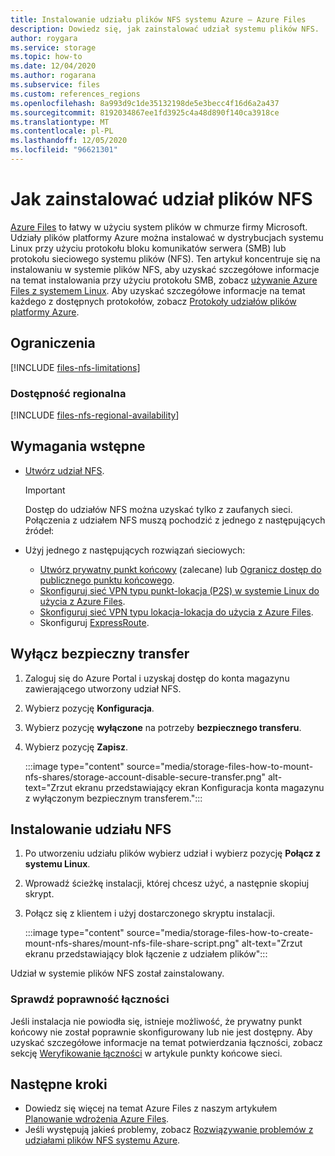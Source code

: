 ```yaml
---
title: Instalowanie udziału plików NFS systemu Azure — Azure Files
description: Dowiedz się, jak zainstalować udział systemu plików NFS.
author: roygara
ms.service: storage
ms.topic: how-to
ms.date: 12/04/2020
ms.author: rogarana
ms.subservice: files
ms.custom: references_regions
ms.openlocfilehash: 8a993d9c1de35132198de5e3becc4f16d6a2a437
ms.sourcegitcommit: 8192034867ee1fd3925c4a48d890f140ca3918ce
ms.translationtype: MT
ms.contentlocale: pl-PL
ms.lasthandoff: 12/05/2020
ms.locfileid: "96621301"
---
```

# <a name="how-to-mount-an-nfs-file-share"></a>Jak zainstalować udział plików NFS

[Azure Files](storage-files-introduction.md) to łatwy w użyciu system plików w chmurze firmy Microsoft. Udziały plików platformy Azure można instalować w dystrybucjach systemu Linux przy użyciu protokołu bloku komunikatów serwera (SMB) lub protokołu sieciowego systemu plików (NFS). Ten artykuł koncentruje się na instalowaniu w systemie plików NFS, aby uzyskać szczegółowe informacje na temat instalowania przy użyciu protokołu SMB, zobacz [używanie Azure Files z systemem Linux](storage-how-to-use-files-linux.md). Aby uzyskać szczegółowe informacje na temat każdego z dostępnych protokołów, zobacz [Protokoły udziałów plików platformy Azure](storage-files-compare-protocols.md).

## <a name="limitations"></a>Ograniczenia

[!INCLUDE [files-nfs-limitations](../../../includes/files-nfs-limitations.md)]

### <a name="regional-availability"></a>Dostępność regionalna

[!INCLUDE [files-nfs-regional-availability](../../../includes/files-nfs-regional-availability.md)]

## <a name="prerequisites"></a>Wymagania wstępne

- [Utwórz udział NFS](storage-files-how-to-create-nfs-shares.md).

    > [!IMPORTANT]
    > Dostęp do udziałów NFS można uzyskać tylko z zaufanych sieci. Połączenia z udziałem NFS muszą pochodzić z jednego z następujących źródeł:

- Użyj jednego z następujących rozwiązań sieciowych:
    - [Utwórz prywatny punkt końcowy](storage-files-networking-endpoints.md#create-a-private-endpoint) (zalecane) lub [Ogranicz dostęp do publicznego punktu końcowego](storage-files-networking-endpoints.md#restrict-public-endpoint-access).
    - [Skonfiguruj sieć VPN typu punkt-lokacja (P2S) w systemie Linux do użycia z Azure Files](storage-files-configure-p2s-vpn-linux.md).
    - [Skonfiguruj sieć VPN typu lokacja-lokacja do użycia z Azure Files](storage-files-configure-s2s-vpn.md).
    - Skonfiguruj [ExpressRoute](../../expressroute/expressroute-introduction.md).

## <a name="disable-secure-transfer"></a>Wyłącz bezpieczny transfer

1. Zaloguj się do Azure Portal i uzyskaj dostęp do konta magazynu zawierającego utworzony udział NFS.
1. Wybierz pozycję **Konfiguracja**.
1. Wybierz pozycję **wyłączone** na potrzeby **bezpiecznego transferu**.
1. Wybierz pozycję **Zapisz**.

    :::image type="content" source="media/storage-files-how-to-mount-nfs-shares/storage-account-disable-secure-transfer.png" alt-text="Zrzut ekranu przedstawiający ekran Konfiguracja konta magazynu z wyłączonym bezpiecznym transferem.":::

## <a name="mount-an-nfs-share"></a>Instalowanie udziału NFS

1. Po utworzeniu udziału plików wybierz udział i wybierz pozycję **Połącz z systemu Linux**.
1. Wprowadź ścieżkę instalacji, której chcesz użyć, a następnie skopiuj skrypt.
1. Połącz się z klientem i użyj dostarczonego skryptu instalacji.

    :::image type="content" source="media/storage-files-how-to-create-mount-nfs-shares/mount-nfs-file-share-script.png" alt-text="Zrzut ekranu przedstawiający blok łączenie z udziałem plików":::

Udział w systemie plików NFS został zainstalowany.

### <a name="validate-connectivity"></a>Sprawdź poprawność łączności

Jeśli instalacja nie powiodła się, istnieje możliwość, że prywatny punkt końcowy nie został poprawnie skonfigurowany lub nie jest dostępny. Aby uzyskać szczegółowe informacje na temat potwierdzania łączności, zobacz sekcję [Weryfikowanie łączności](storage-files-networking-endpoints.md#verify-connectivity) w artykule punkty końcowe sieci.

## <a name="next-steps"></a>Następne kroki

- Dowiedz się więcej na temat Azure Files z naszym artykułem [Planowanie wdrożenia Azure Files](storage-files-planning.md).
- Jeśli występują jakieś problemy, zobacz [Rozwiązywanie problemów z udziałami plików NFS systemu Azure](storage-troubleshooting-files-nfs.md).